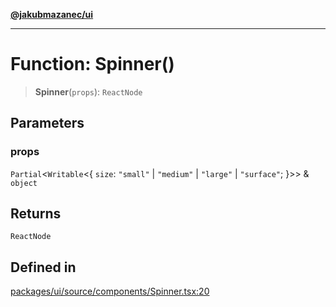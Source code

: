 [**@jakubmazanec/ui**](../README.md)

---

# Function: Spinner()

> **Spinner**(`props`): `ReactNode`

## Parameters

### props

`Partial`\<`Writable`\<\{ `size`: `"small"` \| `"medium"` \| `"large"` \| `"surface"`; \}\>\> &
`object`

## Returns

`ReactNode`

## Defined in

[packages/ui/source/components/Spinner.tsx:20](https://github.com/jakubmazanec/tools/blob/92d3fc1374d1ad6d45198d05d061e0f856a89434/packages/ui/source/components/Spinner.tsx#L20)
